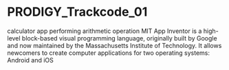 # PRODIGY_Trackcode_01
calculator app performing arithmetic operation MIT App Inventor is a high-level block-based visual programming language, originally built by Google and now maintained by the Massachusetts Institute of Technology. It allows newcomers to create computer applications for two operating systems: Android and iOS
